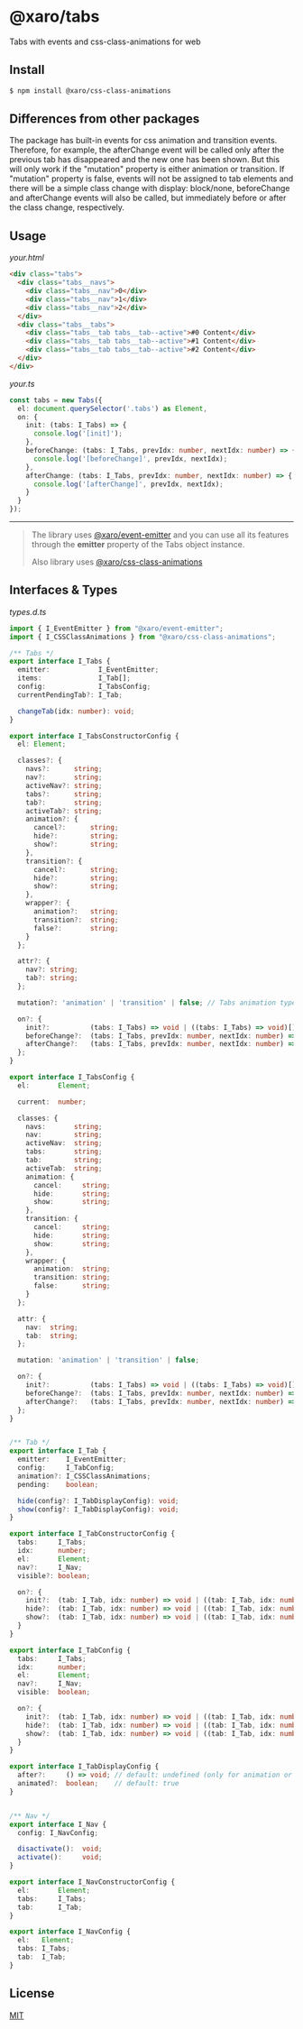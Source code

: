 # @xaro/tabs

Tabs with events and css-class-animations for web

## Install

```sh
$ npm install @xaro/css-class-animations
```

## Differences from other packages

The package has built-in events for css animation and transition events.
Therefore, for example, the afterChange event will be called only after the previous tab has disappeared and the new one has been shown. But this will only work if the "mutation" property is either animation or transition. If "mutation" property is false, events will not be assigned to tab elements and there will be a simple class change with display: block/none, beforeChange and afterChange events will also be called, but immediately before or after the class change, respectively.

## Usage
*your.html*
```html
<div class="tabs">
  <div class="tabs__navs">
    <div class="tabs__nav">0</div>
    <div class="tabs__nav">1</div>
    <div class="tabs__nav">2</div>
  </div>
  <div class="tabs__tabs">
    <div class="tabs__tab tabs__tab--active">#0 Content</div>
    <div class="tabs__tab tabs__tab--active">#1 Content</div>
    <div class="tabs__tab tabs__tab--active">#2 Content</div>
  </div>
</div>
```

*your.ts*
```ts
const tabs = new Tabs({
  el: document.querySelector('.tabs') as Element,
  on: {
    init: (tabs: I_Tabs) => {
      console.log('[init]');
    },
    beforeChange: (tabs: I_Tabs, prevIdx: number, nextIdx: number) => {
      console.log('[beforeChange]', prevIdx, nextIdx);
    },
    afterChange: (tabs: I_Tabs, prevIdx: number, nextIdx: number) => {
      console.log('[afterChange]', prevIdx, nextIdx);
    }
  }
});
```

***

> The library uses [@xaro/event-emitter](https://www.npmjs.com/package/@xaro/event-emitter) and you can use all its features through the **emitter** property of the Tabs object instance.
>
> Also library uses [@xaro/css-class-animations](https://www.npmjs.com/package/@xaro/css-class-animations)

## Interfaces & Types

*types.d.ts*
```ts
import { I_EventEmitter } from "@xaro/event-emitter";
import { I_CSSClassAnimations } from "@xaro/css-class-animations";

/** Tabs */
export interface I_Tabs {
  emitter:            I_EventEmitter;
  items:              I_Tab[];
  config:             I_TabsConfig;
  currentPendingTab?: I_Tab;

  changeTab(idx: number): void;
}

export interface I_TabsConstructorConfig {
  el: Element;

  classes?: {
    navs?:      string;
    nav?:       string;
    activeNav?: string;
    tabs?:      string;
    tab?:       string;
    activeTab?: string;
    animation?: {
      cancel?:      string;
      hide?:        string;
      show?:        string;
    },
    transition?: {
      cancel?:      string;
      hide?:        string;
      show?:        string;
    },
    wrapper?: {
      animation?:   string;
      transition?:  string;
      false?:       string;
    }
  };

  attr?: {
    nav?: string;
    tab?: string;
  };

  mutation?: 'animation' | 'transition' | false; // Tabs animation type

  on?: {
    init?:          (tabs: I_Tabs) => void | ((tabs: I_Tabs) => void)[];
    beforeChange?:  (tabs: I_Tabs, prevIdx: number, nextIdx: number) => void | ((tabs: I_Tabs, prevIdx: number, nextIdx: number) => void)[];
    afterChange?:   (tabs: I_Tabs, prevIdx: number, nextIdx: number) => void | ((tabs: I_Tabs, prevIdx: number, nextIdx: number) => void)[];
  };
}

export interface I_TabsConfig {
  el:       Element;

  current:  number;

  classes: {
    navs:       string;
    nav:        string;
    activeNav:  string;
    tabs:       string;
    tab:        string;
    activeTab:  string;
    animation: {
      cancel:     string;
      hide:       string;
      show:       string;
    },
    transition: {
      cancel:     string;
      hide:       string;
      show:       string;
    },
    wrapper: {
      animation:  string;
      transition: string;
      false:      string;
    }
  };

  attr: {
    nav:  string;
    tab:  string;
  };

  mutation: 'animation' | 'transition' | false;

  on?: {
    init?:          (tabs: I_Tabs) => void | ((tabs: I_Tabs) => void)[];
    beforeChange?:  (tabs: I_Tabs, prevIdx: number, nextIdx: number) => void | ((tabs: I_Tabs, prevIdx: number, nextIdx: number) => void)[];
    afterChange?:   (tabs: I_Tabs, prevIdx: number, nextIdx: number) => void | ((tabs: I_Tabs, prevIdx: number, nextIdx: number) => void)[];
  };
}


/** Tab */
export interface I_Tab {
  emitter:    I_EventEmitter;
  config:     I_TabConfig;
  animation?: I_CSSClassAnimations;
  pending:    boolean;

  hide(config?: I_TabDisplayConfig): void;
  show(config?: I_TabDisplayConfig): void;
}

export interface I_TabConstructorConfig {
  tabs:     I_Tabs;
  idx:      number;
  el:       Element;
  nav?:     I_Nav;
  visible?: boolean;

  on?: {
    init?:  (tab: I_Tab, idx: number) => void | ((tab: I_Tab, idx: number) => void)[];
    hide?:  (tab: I_Tab, idx: number) => void | ((tab: I_Tab, idx: number) => void)[];
    show?:  (tab: I_Tab, idx: number) => void | ((tab: I_Tab, idx: number) => void)[];
  }
}

export interface I_TabConfig {
  tabs:     I_Tabs;
  idx:      number;
  el:       Element;
  nav?:     I_Nav;
  visible:  boolean;

  on?: {
    init?:  (tab: I_Tab, idx: number) => void | ((tab: I_Tab, idx: number) => void)[];
    hide?:  (tab: I_Tab, idx: number) => void | ((tab: I_Tab, idx: number) => void)[];
    show?:  (tab: I_Tab, idx: number) => void | ((tab: I_Tab, idx: number) => void)[];
  }
}

export interface I_TabDisplayConfig {
  after?:     () => void; // default: undefined (only for animation or transition mutation)
  animated?:  boolean;    // default: true
}


/** Nav */
export interface I_Nav {
  config: I_NavConfig;

  disactivate():  void;
  activate():     void;
}

export interface I_NavConstructorConfig {
  el:       Element;
  tabs:     I_Tabs;
  tab:      I_Tab;
}

export interface I_NavConfig {
  el:   Element;
  tabs: I_Tabs;
  tab:  I_Tab;
}
```

## License
[MIT](LICENSE)